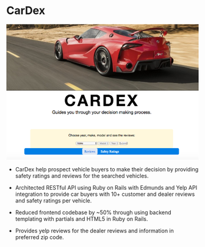 # CarDex
![Settings Window](https://github.com/erinc35/CarDex/blob/master/app/assets/images/cardex.png)

* CarDex help prospect vehicle buyers to make their decision by providing safety ratings and reviews for the searched vehicles.

* Architected RESTful API using Ruby on Rails with Edmunds and Yelp API integration to provide car buyers with 10+ customer and dealer reviews and safety ratings per vehicle.

* Reduced frontend codebase by ~50% through using backend templating with partials and HTML5 in Ruby on Rails.

* Provides yelp reviews for the dealer reviews and information in preferred zip code.
